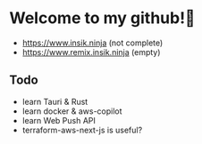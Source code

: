 # Welcome to my github!👋

- https://www.insik.ninja (not complete)
- https://www.remix.insik.ninja (empty)

## Todo
- learn Tauri & Rust
- learn docker & aws-copilot
- learn Web Push API
- terraform-aws-next-js is useful?
